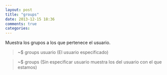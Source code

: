 ```yaml
---
layout: post
title: "groups"
date: 2013-12-15 18:36
comments: true
categories: 
---
```

Muestra los grupos a los que pertenece el usuario.

>~$ groups usuario  (El usuario especificado)

>~$ groups  (Sin especificar usuario muestra los del usuario con el que estamos)

